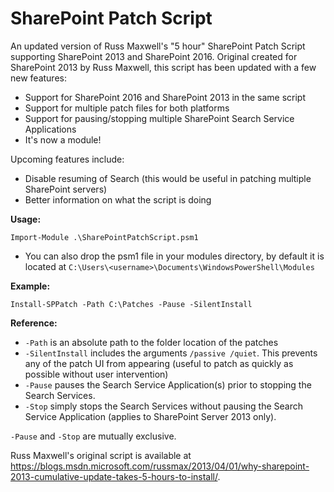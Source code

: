 # SharePoint Patch Script
An updated version of Russ Maxwell's "5 hour" SharePoint Patch Script supporting SharePoint 2013 and SharePoint 2016. Original created for SharePoint 2013 by Russ Maxwell, this script has been updated with a few new features:

* Support for SharePoint 2016 and SharePoint 2013 in the same script
* Support for multiple patch files for both platforms
* Support for pausing/stopping multiple SharePoint Search Service Applications
* It's now a module!

Upcoming features include:

* Disable resuming of Search (this would be useful in patching multiple SharePoint servers)
* Better information on what the script is doing

**Usage:**

`Import-Module .\SharePointPatchScript.psm1`
* You can also drop the psm1 file in your modules directory, by default it is located at `C:\Users\<username>\Documents\WindowsPowerShell\Modules`

**Example:**

`Install-SPPatch -Path C:\Patches -Pause -SilentInstall`

**Reference:**
* `-Path` is an absolute path to the folder location of the patches
* `-SilentInstall` includes the arguments `/passive /quiet`. This prevents any of the patch UI from appearing (useful to patch as quickly as possible without user intervention)
* `-Pause` pauses the Search Service Application(s) prior to stopping the Search Services.
* `-Stop` simply stops the Search Services without pausing the Search Service Application (applies to SharePoint Server 2013 only).

`-Pause` and `-Stop` are mutually exclusive.

Russ Maxwell's original script is available at https://blogs.msdn.microsoft.com/russmax/2013/04/01/why-sharepoint-2013-cumulative-update-takes-5-hours-to-install/.
